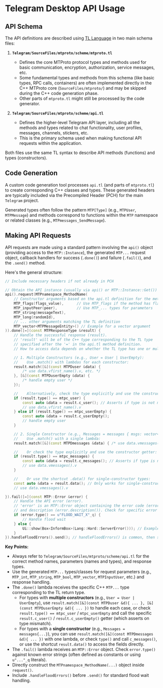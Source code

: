 # Telegram Desktop API Usage

## API Schema

The API definitions are described using [TL Language](https://core.telegram.org/mtproto/TL) in two main schema files:

1.  **`Telegram/SourceFiles/mtproto/scheme/mtproto.tl`**
    *   Defines the core MTProto protocol types and methods used for basic communication, encryption, authorization, service messages, etc.
    *   Some fundamental types and methods from this schema (like basic types, RPC calls, containers) are often implemented directly in the C++ MTProto core (`SourceFiles/mtproto/`) and may be skipped during the C++ code generation phase.
    *   Other parts of `mtproto.tl` might still be processed by the code generator.

2.  **`Telegram/SourceFiles/mtproto/scheme/api.tl`**
    *   Defines the higher-level Telegram API layer, including all the methods and types related to chat functionality, user profiles, messages, channels, stickers, etc.
    *   This is the primary schema used when making functional API requests within the application.

Both files use the same TL syntax to describe API methods (functions) and types (constructors).

## Code Generation

A custom code generation tool processes `api.tl` (and parts of `mtproto.tl`) to create corresponding C++ classes and types. These generated headers are typically included via the Precompiled Header (PCH) for the main `Telegram` project.

Generated types often follow the pattern `MTP[Type]` (e.g., `MTPUser`, `MTPMessage`) and methods correspond to functions within the `MTP` namespace or related classes (e.g., `MTPmessages_SendMessage`).

## Making API Requests

API requests are made using a standard pattern involving the `api()` object (providing access to the `MTP::Instance`), the generated `MTP...` request object, callback handlers for success (`.done()`) and failure (`.fail()`), and the `.send()` method.

Here's the general structure:

```cpp
// Include necessary headers if not already in PCH

// Obtain the API instance (usually via api() or MTP::Instance::Get())
api().request(MTPnamespace_MethodName(
    // Constructor arguments based on the api.tl definition for the method
    MTP_flags(flags_value),      // Use MTP_flags if the method has flags
    MTP_inputPeer(peer),         // Use MTP_... types for parameters
    MTP_string(messageText),
    MTP_long(randomId),
    // ... other arguments matching the TL definition
    MTP_vector<MTPMessageEntity>() // Example for a vector argument
)).done([=](const MTPResponseType &result) {
    // Handle the successful response (result).
    // 'result' will be of the C++ type corresponding to the TL type
    // specified after the '=' in the api.tl method definition.
    // How to access data depends on whether the TL type has one or multiple constructors:

    // 1. Multiple Constructors (e.g., User = User | UserEmpty):
    //    Use .match() with lambdas for each constructor:
    result.match([&](const MTPDuser &data) {
        /* use data.vfirst_name().v, etc. */
    }, [&](const MTPDuserEmpty &data) {
        /* handle empty user */
    });

    //    Alternatively, check the type explicitly and use the constructor getter:
    if (result.type() == mtpc_user) {
        const auto &data = result.c_user(); // Asserts if type is not mtpc_user!
        // use data.vfirst_name().v
    } else if (result.type() == mtpc_userEmpty) {
        const auto &data = result.c_userEmpty();
        // handle empty user
    }

    // 2. Single Constructor (e.g., Messages = messages { msgs: vector<Message> }):
    //    Use .match() with a single lambda:
    result.match([&](const MTPDmessages &data) { /* use data.vmessages().v */ });

    //    Or check the type explicitly and use the constructor getter:
    if (result.type() == mtpc_messages) {
        const auto &data = result.c_messages(); // Asserts if type is not mtpc_messages!
        // use data.vmessages().v
    }

    //    Or use the shortcut .data() for single-constructor types:
    const auto &data = result.data(); // Only works for single-constructor types!
    // use data.vmessages().v

}).fail([=](const MTP::Error &error) {
    // Handle the API error (error).
    // 'error' is an MTP::Error object containing the error code (error.type())
    // and description (error.description()). Check for specific error strings.
    if (error.type() == u"FLOOD_WAIT_X"_q) {
        // Handle flood wait
    } else {
        Ui::show(Box<InformBox>(Lang::Hard::ServerError())); // Example generic error handling
    }
}).handleFloodErrors().send(); // handleFloodErrors() is common, then send()
```

**Key Points:**

*   Always refer to `Telegram/SourceFiles/mtproto/scheme/api.tl` for the correct method names, parameters (names and types), and response types.
*   Use the generated `MTP...` types/classes for request parameters (e.g., `MTP_int`, `MTP_string`, `MTP_bool`, `MTP_vector`, `MTPInputUser`, etc.) and response handling.
*   The `.done()` lambda receives the specific C++ `MTP...` type corresponding to the TL return type.
    *   For types with **multiple constructors** (e.g., `User = User | UserEmpty`), use `result.match([&](const MTPDuser &d){ ... }, [&](const MTPDuserEmpty &d){ ... })` to handle each case, or check `result.type() == mtpc_user` / `mtpc_userEmpty` and call the specific `result.c_user()` / `result.c_userEmpty()` getter (which asserts on type mismatch).
    *   For types with a **single constructor** (e.g., `Messages = messages{...}`), you can use `result.match([&](const MTPDmessages &d){ ... })` with one lambda, or check `type()` and call `c_messages()`, or use the shortcut `result.data()` to access the fields directly.
*   The `.fail()` lambda receives an `MTP::Error` object. Check `error.type()` against known error strings (often defined as constants or using `u"..."_q` literals).
*   Directly construct the `MTPnamespace_MethodName(...)` object inside `request()`.
*   Include `.handleFloodErrors()` before `.send()` for standard flood wait handling.